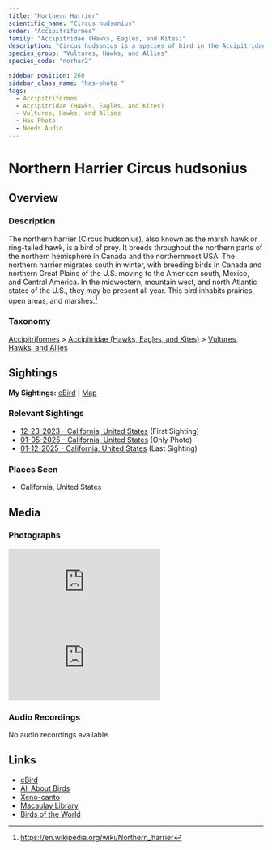 ```yaml
---
title: "Northern Harrier"
scientific_name: "Circus hudsonius"
order: "Accipitriformes"
family: "Accipitridae (Hawks, Eagles, and Kites)"
description: "Circus hudsonius is a species of bird in the Accipitridae (Hawks, Eagles, and Kites) family. It has been observed 18 times. It has been photographed."
species_group: "Vultures, Hawks, and Allies"
species_code: "norhar2"

sidebar_position: 260
sidebar_class_name: "has-photo "
tags: 
  - Accipitriformes
  - Accipitridae (Hawks, Eagles, and Kites)
  - Vultures, Hawks, and Allies
  - Has Photo
  - Needs Audio
---
```


# Northern Harrier <span className='sci_name'>Circus hudsonius</span>

## Overview

### Description
The northern harrier (Circus hudsonius), also known as the marsh hawk or ring-tailed hawk, is a bird of prey. It breeds throughout the northern parts of the northern hemisphere in Canada and the northernmost USA.
The northern harrier migrates south in winter, with breeding birds in Canada and northern Great Plains of the U.S. moving to the American south, Mexico, and Central America. In the midwestern, mountain west, and north Atlantic states of the U.S., they may be present all year. This bird inhabits prairies, open areas, and marshes.[^1]

[^1]: https://en.wikipedia.org/wiki/Northern_harrier

### Taxonomy
[Accipitriformes](/tags/accipitriformes) > [Accipitridae (Hawks, Eagles, and Kites)](/tags/accipitridae-hawks-eagles-and-kites) > [Vultures, Hawks, and Allies](/tags/vultures-hawks-and-allies)


## Sightings

**My Sightings:** [eBird](https://ebird.org/lifelist?r=world&time=life&spp=norhar2) | [Map](/map?species_code=norhar2)

### Relevant Sightings

* [12-23-2023 - California, United States](https://ebird.org/checklist/S157058117) (First Sighting)
* [01-05-2025 - California, United States](https://ebird.org/checklist/S208150408) (Only Photo)
* [01-12-2025 - California, United States](https://ebird.org/checklist/S209042786) (Last Sighting)

### Places Seen

* California, United States



## Media
### Photographs
<iframe className="photo_iframe horizontal" src="https://macaulaylibrary.org/asset/629201515/embed" frameBorder="0" allowFullScreen></iframe>
<iframe className="photo_iframe horizontal" src="https://macaulaylibrary.org/asset/629201603/embed" frameBorder="0" allowFullScreen></iframe>

### Audio Recordings
No audio recordings available.

## Links
* [eBird](https://ebird.org/species/norhar2) 
* [All About Birds](https://www.allaboutbirds.org/guide/norhar2) 
* [Xeno-canto](https://www.xeno-canto.org/species/circus-hudsonius) 
* [Macaulay Library](https://search.macaulaylibrary.org/catalog?taxonCode=norhar2&sort=rating_rank_desc)
* [Birds of the World](https://birdsoftheworld.org/bow/species/norhar2)
